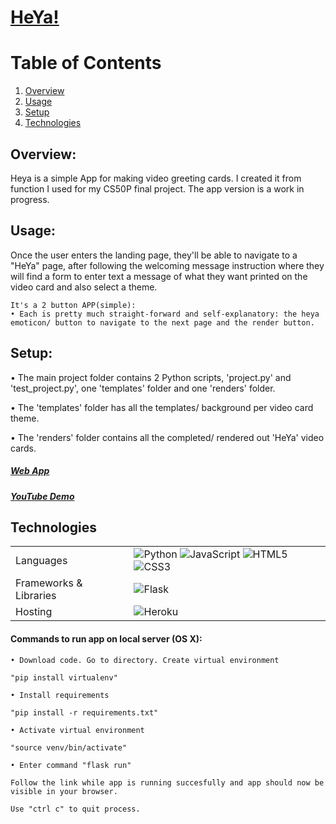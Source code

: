 <p align="center">
  <a href="https://heya.herokuapp.com/" target="_blank">
    <h1>HeYa!</h1>
  </a>
</p>

# Table of Contents
1. [Overview](#overview)
2. [Usage](#usage)
3. [Setup](#setup)
4. [Technologies](#technology)



## Overview: 
Heya is a simple App for making video greeting cards. I created it from function I used for my CS50P final project. The app version is a work in progress.

## Usage:
<p>Once the user enters the landing page, they'll be able to navigate to a "HeYa" page, after following the welcoming message instruction where they will find a form to enter text a message of what they want printed on the video card and also select a theme.
</p>

    It's a 2 button APP(simple):
    • Each is pretty much straight-forward and self-explanatory: the heya emoticon/ button to navigate to the next page and the render button.

## Setup:
<p>
    • The main project folder contains 2 Python scripts, 'project.py' and 'test_project.py', one 'templates' folder and one 'renders' folder.
</p>    
<p>
    • The 'templates' folder has all the templates/ background per video card theme.
</p>
<p>
    • The 'renders' folder contains all the completed/ rendered out 'HeYa' video cards.
</p> 

<a href= "https://heya.herokuapp.com"><h5>Web App</h5></a>

<a href= "https://youtu.be/5IpgcbLYTug"><h5>YouTube Demo</h5></a>

    
## Technologies <a name="technology"></a>
<table>
  <tr>
    <td>Languages</td>
    <td> <img alt="Python" src="https://img.shields.io/pypi/pyversions/html?style=for-the-badge&logo=python&logoColor=white"/> <img alt="JavaScript" src="https://img.shields.io/badge/javascript%20-%23323330.svg?&style=for-the-badge&logo=javascript&logoColor=%23F7DF1E"/> <img alt="HTML5" src="https://img.shields.io/badge/html5%20-%23E34F26.svg?&style=for-the-badge&logo=html5&logoColor=white"/> <img alt="CSS3" src="https://img.shields.io/badge/css3%20-%231572B6.svg?&style=for-the-badge&logo=css3&logoColor=white"/></td>
  </tr>
  <tr>
    <td>Frameworks & Libraries</td>
    <td><img alt="Flask" src="https://img.shields.io/badge/flask%20-%2320232a.svg?&style=for-the-badge&logo=flask&logoColor=%white"/></td>
  </tr>
  <tr>
    <td>Hosting</td>
    <td><img alt="Heroku" src="https://img.shields.io/badge/heroku%20-%c9c3e6.svg?&style=for-the-badge&logo=heroku&logoColor=white"/>
    </td>
  </tr>
</table>

<h4>Commands to run app on local server (OS X):</h4>

    • Download code. Go to directory. Create virtual environment
    
    "pip install virtualenv"
    
    • Install requirements
    
    "pip install -r requirements.txt"
    
    • Activate virtual environment
    
    "source venv/bin/activate"
    
    • Enter command "flask run"
    
    Follow the link while app is running succesfully and app should now be visible in your browser.
    
    Use "ctrl c" to quit process.
